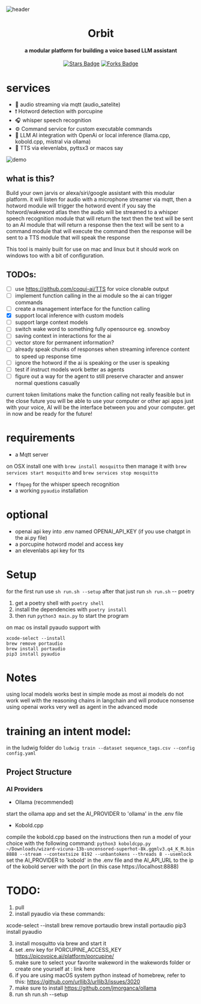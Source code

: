 ![header](./assets/orbit-header.png)
<h1 align="center">Orbit
</h1>
<h4 align="center">
a modular platform for building a voice based LLM assistant</h4>
<p align="center">
    <a href="https://github.com/JanLunge/orbit/stargazers"><img src="https://img.shields.io/github/stars/JanLunge/orbit" alt="Stars Badge"/></a>
    <a href="https://github.com/JanLunge/orbit/network/members"><img src="https://img.shields.io/github/forks/JanLunge/orbit" alt="Forks Badge"/></a>
</p>

# services
* 🎤 audio streaming via mqtt (audio_satelite)
* ❗️ Hotword detection with porcupine
* 🎧 whisper speech recognition
* ⚙️ Command service for custom executable commands
* 🧠 LLM AI integration with OpenAi or local inference (llama.cpp, kobold.cpp, mistral via ollama)
* 💬 TTS via elevenlabs, pyttsx3 or macos say

![demo](./assets/demo-shell.gif)

## what is this?
Build your own jarvis or alexa/siri/google assistant with this modular platform. 
it will listen for audio with a microphone streamer via mqtt, 
then a hotword module will trigger the hotword event if you say the hotword/wakeword atlas
then the audio will be streamed to a whisper speech recognition module that will return the text
then the text will be sent to an AI module that will return a response
then the text will be sent to a command module that will execute the command
then the response will be sent to a TTS module that will speak the response

This tool is mainly built for use on mac and linux but it should work on windows too with a bit of configuration.


## TODOs:
- [ ] use https://github.com/coqui-ai/TTS for voice clonable output
- [ ] implement function calling in the ai module so the ai can trigger commands
- [ ] create a management interface for the function calling
- [x] support local inference with custom models
- [ ] support large context models
- [ ] switch wake word to something fully opensource eg. snowboy
- [ ] saving context in interactions for the ai
- [ ] vector store for permanent information?
- [ ] already speak chunks of responses when streaming inference content to speed up response time
- [ ] ignore the hotword if the ai is speaking or the user is speaking
- [ ] test if instruct models work better as agents
- [ ] figure out a way for the agent to still preserve character and answer normal questions casually

current token limitations make the function calling not really feasible but in the close future you will be able to use your computer or other api apps just with your voice,
AI will be the interface between you and your computer. get in now and be ready for the future!

# requirements
- a Mqtt server

on OSX install one with `brew install mosquitto` then manage it with `brew services start mosquitto`
and 
`brew services stop mosquitto`
* `ffmpeg` for the whisper speech recognition
* a working `pyaudio` installation

# optional
- openai api key into .env named OPENAI_API_KEY (if you use chatgpt in the ai.py file)
- a porcupine hotword model and access key
- an elevenlabs api key for tts



# Setup
for the first run use `sh run.sh --setup`
after that just run `sh run.sh`
-- poetry
1. get a poetry shell with `poetry shell`
2. install the dependencies with `poetry install`
3. then run `python3 main.py` to start the program

on mac os install pyaudo support with 
```
xcode-select --install
brew remove portaudio
brew install portaudio
pip3 install pyaudio
```

# Notes
using local models works best in simple mode as most ai models do not work well with the reasoning chains in langchain and will produce nonsense
using openai works very well as agent in the advanced mode


# training an intent model:
in the ludwig folder do `ludwig train --dataset sequence_tags.csv --config config.yaml`


## Project Structure

### AI Providers
- Ollama (recommended)

start the ollama app and set the AI_PROVIDER to 'ollama' in the .env file

- Kobold.cpp

compile the kobold.cpp based on the instructions then run a model of your choice with the following command:
`python3 koboldcpp.py ~/Downloads/wizard-vicuna-13b-uncensored-superhot-8k.ggmlv3.q4_K_M.bin 8888 --stream --contextsize 8192 --unbantokens --threads 8 --usemlock`
set the AI_PROVIDER to 'kobold' in the .env file and the AI_API_URL to the ip of the kobold server with the port (in this case https://localhost:8888)


# TODO:
1. pull
2. install pyaudio via these commands:

xcode-select --install
brew remove portaudio
brew install portaudio
pip3 install pyaudio

3. install mosquitto via brew and start it
4. set .env key for PORCUPINE_ACCESS_KEY https://picovoice.ai/platform/porcupine/
5. make sure to select your favorite wakeword in the wakewords folder or create one yourself at : link here
5. if you are using macOS system python instead of homebrew, refer to this: https://github.com/urllib3/urllib3/issues/3020
5. make sure to install https://github.com/jmorganca/ollama
6. run sh run.sh --setup